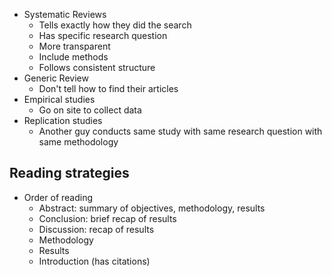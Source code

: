 - Systematic Reviews
	- Tells exactly how they did the search
	- Has specific research question
	- More transparent
	- Include methods
	- Follows consistent structure
- Generic Review
	- Don't tell how to find their articles
- Empirical studies
	- Go on site to collect data
- Replication studies
	- Another guy conducts same study with same research question with same methodology

## Reading strategies
- Order of reading
	- Abstract: summary of objectives, methodology, results
	- Conclusion: brief recap of results
	- Discussion: recap of results
	- Methodology
	- Results
	- Introduction (has citations)